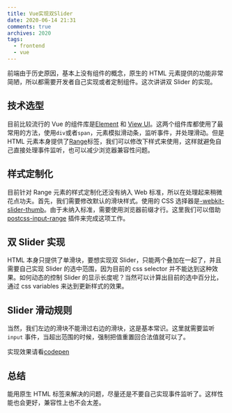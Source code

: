 ```yaml
---
title: Vue实现双Slider
date: 2020-06-14 21:31
comments: true
archives: 2020
tags:
  - frontend
  - vue
---
```


前端由于历史原因，基本上没有组件的概念，原生的 HTML 元素提供的功能非常简陋，所以都需要开发者自己实现或者定制组件。这次讲讲双 Slider 的实现。

## 技术选型

目前比较流行的 Vue 的组件库是[Element](https://element.eleme.io/) 和 [View UI](https://www.iviewui.com/)。这两个组件库都使用了最常用的方法，使用`div`或者`span`，元素模拟滑动条，监听事件，并处理滑动。但是 HTML 元素本身提供了[Range](https://developer.mozilla.org/en-US/docs/Web/HTML/Element/input/range)标签，我们可以修改下样式来使用，这样就避免自己直接处理事件监听，也可以减少浏览器兼容性问题。

## 样式定制化

目前针对 Range 元素的样式定制化还没有纳入 Web 标准，所以在处理起来稍微花点功夫。首先，我们需要修改默认的滑块样式。使用的 CSS 选择器是[-webkit-slider-thumb](https://developer.mozilla.org/en-US/docs/Web/CSS/::-webkit-slider-thumb)。由于未纳入标准，需要使用浏览器前缀才行。这里我们可以借助 [postcss-input-range](https://github.com/jonathantneal/postcss-input-range) 插件来完成这项工作。

## 双 Slider 实现

HTML 本身只提供了单滑块，要想实现双 Slider，只能两个叠加在一起了，并且需要自己实现 Slider 的选中范围，因为目前的 css selector 并不能达到这种效果。如何动态的控制 Slider 的显示长度呢？当然可以计算出目前的选中百分比，通过 css variables 来达到更新样式的效果。

## Slider 滑动规则

当然，我们左边的滑块不能滑过右边的滑块，这是基本常识。这里就需要监听`input` 事件，当超出范围的时候，强制把值重置回合法值就可以了。

实现效果请看[codepen](https://codepen.io/acgotaku/pen/LYGZQva)

## 总结

能用原生 HTML 标签来解决的问题，尽量还是不要自己实现事件监听了。这样性能也会更好，兼容性上也不会太差。
